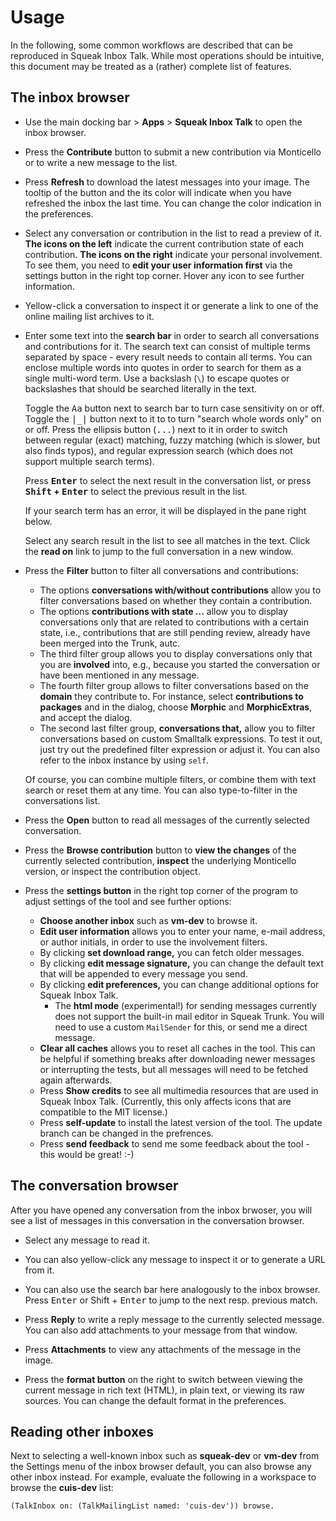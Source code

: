 # Usage

In the following, some common workflows are described that can be reproduced in Squeak Inbox Talk.
While most operations should be intuitive, this document may be treated as a (rather) complete list of features.

## The inbox browser

- Use the main docking bar > **Apps** > **Squeak Inbox Talk** to open the inbox browser.

- Press the **Contribute** button to submit a new contribution via Monticello or to write a new message to the list.

- Press **Refresh** to download the latest messages into your image.
  The tooltip of the button and the its color will indicate when you have refreshed the inbox the last time.
  You can change the color indication in the preferences.

- Select any conversation or contribution in the list to read a preview of it.
  **The icons on the left** indicate the current contribution state of each contribution.
  **The icons on the right** indicate your personal involvement.
  To see them, you need to **edit your user information first** via the settings button in the right top corner.
  Hover any icon to see further information.

- Yellow-click a conversation to inspect it or generate a link to one of the online mailing list archives to it.

- Enter some text into the **search bar** in order to search all conversations and contributions for it.
  The search text can consist of multiple terms separated by space - every result needs to contain all terms.
  You can enclose multiple words into quotes in order to search for them as a single multi-word term.
  Use a backslash (`\`) to escape quotes or backslashes that should be searched literally in the text.

  Toggle the <kbd>Aa</kbd> button next to search bar to turn case sensitivity on or off.
  Toggle the <kbd>|_|</kbd> button next to it to to turn "search whole words only" on or off.
  Press the ellipsis button (<kbd>...</kbd>) next to it in order to switch between regular (exact) matching, fuzzy matching (which is slower, but also finds typos), and regular expression search (which does not support multiple search terms).

  Press **<kbd>Enter</kbd>** to select the next result in the conversation list, or press **<kbd>Shift</kbd> + <kbd>Enter</kbd>** to select the previous result in the list.
  
  If your search term has an error, it will be displayed in the pane right below.

  Select any search result in the list to see all matches in the text.
  Click the **read on** link to jump to the full conversation in a new window.

- Press the **Filter** button to filter all conversations and contributions:

  * The options **conversations with/without contributions** allow you to filter conversations based on whether they contain a contribution.
  * The options **contributions with state ...** allow you to display conversations only that are related to contributions with a certain state, i.e., contributions that are still pending review, already have been merged into the Trunk, autc.
  * The third filter group allows you to display conversations only that you are **involved** into, e.g., because you started the conversation or have been mentioned in any message.
  * The fourth filter group allows to filter conversations based on the **domain** they contribute to.
    For instance, select **contributions to packages** and in the dialog, choose **Morphic** and **MorphicExtras**, and accept the dialog.
  * The second last filter group, **conversations that,** allow you to filter conversations based on custom Smalltalk expressions.
    To test it out, just try out the predefined filter expression or adjust it.
	You can also refer to the inbox instance by using `self`.
  
  Of course, you can combine multiple filters, or combine them with text search or reset them at any time.
  You can also type-to-filter in the conversations list.

- Press the **Open** button to read all messages of the currently selected conversation.

- Press the **Browse contribution** button to **view the changes** of the currently selected contribution, **inspect** the underlying Monticello version, or inspect the contribution object.

- Press the **settings button** in the right top corner of the program to adjust settings of the tool and see further options:
  * **Choose another inbox** such as **vm-dev** to browse it.
  * **Edit user information** allows you to enter your name, e-mail address, or author initials, in order to use the involvement filters.
  * By clicking **set download range,** you can fetch older messages.
  * By clicking **edit message signature,** you can change the default text that will be appended to every message you send.
  * By clicking **edit preferences,** you can change additional options for Squeak Inbox Talk.
    + The **html mode** (experimental!) for sending messages currently does not support the built-in mail editor in Squeak Trunk.
      You will need to use a custom `MailSender` for this, or send me a direct message.
  * **Clear all caches** allows you to reset all caches in the tool.
    This can be helpful if something breaks after downloading newer messages or interrupting the tests, but all messages will need to be fetched again afterwards.
  * Press **Show credits** to see all multimedia resources that are used in Squeak Inbox Talk.
    (Currently, this only affects icons that are compatible to the MIT license.)
  * Press **self-update** to install the latest version of the tool.
    The update branch can be changed in the prefrences.
  * Press **send feedback** to send me some feedback about the tool - this would be great! :-)

## The conversation browser

After you have opened any conversation from the inbox brwoser, you will see a list of messages in this conversation in the conversation browser.

- Select any message to read it.

- You can also yellow-click any message to inspect it or to generate a URL from it.

- You can also use the search bar here analogously to the inbox browser.
  Press <kbd>Enter</kbd> or <kdb>Shift</kbd> + <kbd>Enter</kbd> to jump to the next resp. previous match.

- Press **Reply** to write a reply message to the currently selected message.
  You can also add attachments to your message from that window.

- Press **Attachments** to view any attachments of the message in the image.

- Press the **format button** on the right to switch between viewing the current message in rich text (HTML), in plain text, or viewing its raw sources.
  You can change the default format in the preferences.

## Reading other inboxes

Next to selecting a well-known inbox such as **squeak-dev** or **vm-dev** from the Settings menu of the inbox browser default, you can also browse any other inbox instead.
For example, evaluate the following in a workspace to browse the **cuis-dev** list:

```smalltalk
(TalkInbox on: (TalkMailingList named: 'cuis-dev')) browse.
```
